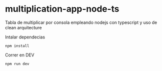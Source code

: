 # multiplication-app-node-ts
Tabla de multiplicar por consola empleando nodejs con typescript y uso de clean arquitecture

Intalar dependecias 
````
npm install
````
Correr en DEV
````
npm run dev
````

